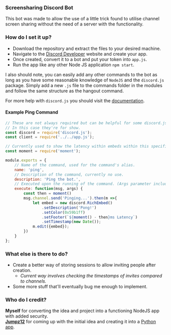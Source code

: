 ### Screensharing Discord Bot
This bot was made to allow the use of a little trick found to utilise channel screen sharing without the need of a server with the functionality.

### How do I set it up?
* Download the repository and extract the files to your desired machine.
* Navigate to the [Discord Developer](https://discordapp.com/developers/applications) website and create your app.
* Once created, convert it to a bot and put your token into `app.js`.
* Run the app like any other Node JS application `npm start`.

I also should note, you can easily add any other commands to the bot as long as you have some reasonable knowledge of `NodeJS` and the `discord.js` package. Simply add a new `.js` file to the commands folder in the modules and follow the same structure as the hangout command.

For more help with `discord.js` you should visit the [documentation](https://discord.js.org/#/docs/main/stable/general/welcome).

#### Example Ping Command
```javascript
// These are not always required but can be helpful for some discord.js functions.
// In this case they're for show.
const discord = require('discord.js');
const client = require('../../app.js');

// Currently used to show the latency within embeds within this specific command.
const moment = require('moment');

module.exports = {
    // Name of the command, used for the command's alias.
    name: 'ping',
    // Description of the command, currently no use.
    description: 'Ping the bot.',
    // Executed upon the running of the command. (Args parameter includes the command as index 0)
    execute: function(msg, args) { 
        const then = moment()
        msg.channel.send('Pinging...').then(m =>{
            let embed = new discord.RichEmbed()
                .setDescription('Pong!')
                .setColor(0x59b1ff)
                .setFooter(`${moment() - then}ms Latency`)
                .setTimestamp(new Date());
            m.edit({embed});
        })
    }
};
```

### What else is there to do?
* Create a better way of storing sessions to allow inviting people after creation.
    * _Current way involves checking the timestamps of invites compared to channels._
* Some more stuff that'll eventually bug me enough to implement.

### Who do I credit?
**Myself** for converting the idea and project into a functioning NodeJS app with added security.
<br />[**Jumpz12**](https://github.com/Jumpz12) for coming up with the initial idea and creating it into a [Python app](https://github.com/Jumpz12/screenshare-discord-bot).
